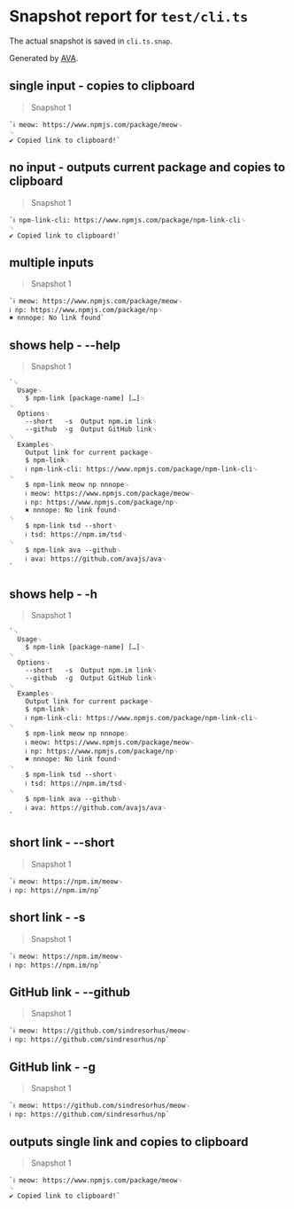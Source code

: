 # Snapshot report for `test/cli.ts`

The actual snapshot is saved in `cli.ts.snap`.

Generated by [AVA](https://avajs.dev).

## single input - copies to clipboard

> Snapshot 1

    `ℹ meow: https://www.npmjs.com/package/meow␊
    ␊
    ✔ Copied link to clipboard!`

## no input - outputs current package and copies to clipboard

> Snapshot 1

    `ℹ npm-link-cli: https://www.npmjs.com/package/npm-link-cli␊
    ␊
    ✔ Copied link to clipboard!`

## multiple inputs

> Snapshot 1

    `ℹ meow: https://www.npmjs.com/package/meow␊
    ℹ np: https://www.npmjs.com/package/np␊
    ✖ nnnope: No link found`

## shows help - --help

> Snapshot 1

    `␊
      Usage␊
        $ npm-link [package-name] […]␊
    ␊
      Options␊
        --short   -s  Output npm.im link␊
        --github  -g  Output GitHub link␊
    ␊
      Examples␊
        Output link for current package␊
        $ npm-link␊
        ℹ npm-link-cli: https://www.npmjs.com/package/npm-link-cli␊
    ␊
        $ npm-link meow np nnnope␊
        ℹ meow: https://www.npmjs.com/package/meow␊
        ℹ np: https://www.npmjs.com/package/np␊
        ✖ nnnope: No link found␊
    ␊
        $ npm-link tsd --short␊
        ℹ tsd: https://npm.im/tsd␊
    ␊
        $ npm-link ava --github␊
        ℹ ava: https://github.com/avajs/ava␊
    `

## shows help - -h

> Snapshot 1

    `␊
      Usage␊
        $ npm-link [package-name] […]␊
    ␊
      Options␊
        --short   -s  Output npm.im link␊
        --github  -g  Output GitHub link␊
    ␊
      Examples␊
        Output link for current package␊
        $ npm-link␊
        ℹ npm-link-cli: https://www.npmjs.com/package/npm-link-cli␊
    ␊
        $ npm-link meow np nnnope␊
        ℹ meow: https://www.npmjs.com/package/meow␊
        ℹ np: https://www.npmjs.com/package/np␊
        ✖ nnnope: No link found␊
    ␊
        $ npm-link tsd --short␊
        ℹ tsd: https://npm.im/tsd␊
    ␊
        $ npm-link ava --github␊
        ℹ ava: https://github.com/avajs/ava␊
    `

## short link - --short

> Snapshot 1

    `ℹ meow: https://npm.im/meow␊
    ℹ np: https://npm.im/np`

## short link - -s

> Snapshot 1

    `ℹ meow: https://npm.im/meow␊
    ℹ np: https://npm.im/np`

## GitHub link - --github

> Snapshot 1

    `ℹ meow: https://github.com/sindresorhus/meow␊
    ℹ np: https://github.com/sindresorhus/np`

## GitHub link - -g

> Snapshot 1

    `ℹ meow: https://github.com/sindresorhus/meow␊
    ℹ np: https://github.com/sindresorhus/np`

## outputs single link and copies to clipboard

> Snapshot 1

    `ℹ meow: https://www.npmjs.com/package/meow␊
    ␊
    ✔ Copied link to clipboard!`
